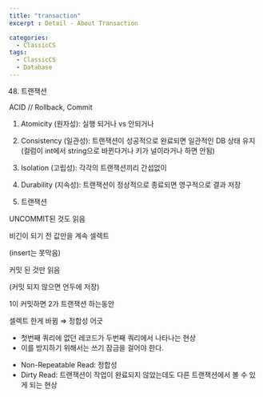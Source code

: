 ```yaml
---
title: "transaction"
excerpt : Detail - About Transaction

categories:
  - ClassicCS
tags:
  - ClassicCS
  - Database
---
```


48. 트랜잭션

ACID // Rollback, Commit

1. Atomicity (원자성): 실행 되거나 vs 안되거나
2. Consistency (일관성): 트랜잭션이 성공적으로 완료되면 일관적인 DB 상태 유지 (컬럼이 int에서 string으로 바뀐다거나 키가 널이라거나 하면 안됨)
3. Isolation (고립성): 각각의 트랜잭션끼리 간섭없이
4. Durability (지속성): 트랜잭션이 정상적으로 종료되면 영구적으로 결과 저장

82. 트랜잭션

UNCOMMIT된 것도 읽음

[](https://www.notion.so/6ee1b8ed43fa4cac8205d0ea9f128da2#7f690a68c4d24538a2e2d2a5dd9b6955)

비긴이 되기 전 값만을 계속 셀렉트

(insert는 못막음)

[](https://www.notion.so/6ee1b8ed43fa4cac8205d0ea9f128da2#de227f274ffc49a59ab264cceb82635d)

커밋 된 것만 읽음

(커밋 되지 않으면 언두에 저장)

1이 커밋하면 2가 트랜잭션 하는동안 

셀렉트 한게 바뀜 ⇒ 정합성 어긋

[](https://www.notion.so/6ee1b8ed43fa4cac8205d0ea9f128da2#030b10c79d194edea261f43c394a7792)

- 첫번째 쿼리에 없던 레코드가 두번째 쿼리에서 나타나는 현상
- 이를 방지하기 위해서는 쓰기 잠금을 걸어야 한다.

[](https://www.notion.so/6ee1b8ed43fa4cac8205d0ea9f128da2#db45bb0fce904a65a1bad1fc5a97e518)

- Non-Repeatable Read: 정합성
- Dirty Read: 트랜잭션이 작업이 완료되지 않았는데도 다른 트랜잭션에서 볼 수 있게 되는 현상

[](https://www.notion.so/6ee1b8ed43fa4cac8205d0ea9f128da2#52c8b43ff0344ee69239408e59e79f2e)

